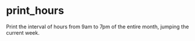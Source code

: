# print_hours

Print the interval of hours from 9am to 7pm of the entire month, jumping the current week.
